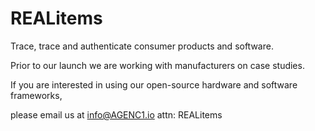 # REALitems
Trace, trace and authenticate consumer products and software.

Prior to our launch we are working with manufacturers on case studies. 

If you are interested in using our open-source hardware and software frameworks, 

please email us at info@AGENC1.io  attn: REALitems



